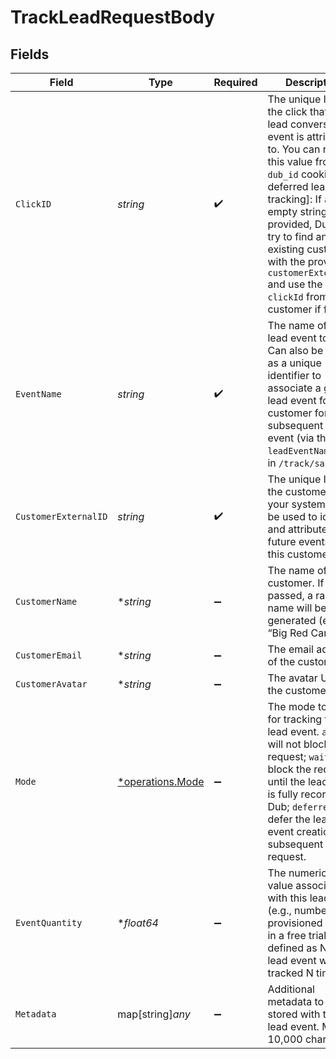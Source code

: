 # TrackLeadRequestBody


## Fields

| Field                                                                                                                                                                                                                                                                                                                      | Type                                                                                                                                                                                                                                                                                                                       | Required                                                                                                                                                                                                                                                                                                                   | Description                                                                                                                                                                                                                                                                                                                | Example                                                                                                                                                                                                                                                                                                                    |
| -------------------------------------------------------------------------------------------------------------------------------------------------------------------------------------------------------------------------------------------------------------------------------------------------------------------------- | -------------------------------------------------------------------------------------------------------------------------------------------------------------------------------------------------------------------------------------------------------------------------------------------------------------------------- | -------------------------------------------------------------------------------------------------------------------------------------------------------------------------------------------------------------------------------------------------------------------------------------------------------------------------- | -------------------------------------------------------------------------------------------------------------------------------------------------------------------------------------------------------------------------------------------------------------------------------------------------------------------------- | -------------------------------------------------------------------------------------------------------------------------------------------------------------------------------------------------------------------------------------------------------------------------------------------------------------------------- |
| `ClickID`                                                                                                                                                                                                                                                                                                                  | *string*                                                                                                                                                                                                                                                                                                                   | :heavy_check_mark:                                                                                                                                                                                                                                                                                                         | The unique ID of the click that the lead conversion event is attributed to. You can read this value from `dub_id` cookie. [For deferred lead tracking]: If an empty string is provided, Dub will try to find an existing customer with the provided `customerExternalId` and use the `clickId` from the customer if found. |                                                                                                                                                                                                                                                                                                                            |
| `EventName`                                                                                                                                                                                                                                                                                                                | *string*                                                                                                                                                                                                                                                                                                                   | :heavy_check_mark:                                                                                                                                                                                                                                                                                                         | The name of the lead event to track. Can also be used as a unique identifier to associate a given lead event for a customer for a subsequent sale event (via the `leadEventName` prop in `/track/sale`).                                                                                                                   | Sign up                                                                                                                                                                                                                                                                                                                    |
| `CustomerExternalID`                                                                                                                                                                                                                                                                                                       | *string*                                                                                                                                                                                                                                                                                                                   | :heavy_check_mark:                                                                                                                                                                                                                                                                                                         | The unique ID of the customer in your system. Will be used to identify and attribute all future events to this customer.                                                                                                                                                                                                   |                                                                                                                                                                                                                                                                                                                            |
| `CustomerName`                                                                                                                                                                                                                                                                                                             | **string*                                                                                                                                                                                                                                                                                                                  | :heavy_minus_sign:                                                                                                                                                                                                                                                                                                         | The name of the customer. If not passed, a random name will be generated (e.g. “Big Red Caribou”).                                                                                                                                                                                                                         |                                                                                                                                                                                                                                                                                                                            |
| `CustomerEmail`                                                                                                                                                                                                                                                                                                            | **string*                                                                                                                                                                                                                                                                                                                  | :heavy_minus_sign:                                                                                                                                                                                                                                                                                                         | The email address of the customer.                                                                                                                                                                                                                                                                                         |                                                                                                                                                                                                                                                                                                                            |
| `CustomerAvatar`                                                                                                                                                                                                                                                                                                           | **string*                                                                                                                                                                                                                                                                                                                  | :heavy_minus_sign:                                                                                                                                                                                                                                                                                                         | The avatar URL of the customer.                                                                                                                                                                                                                                                                                            |                                                                                                                                                                                                                                                                                                                            |
| `Mode`                                                                                                                                                                                                                                                                                                                     | [*operations.Mode](../../models/operations/mode.md)                                                                                                                                                                                                                                                                        | :heavy_minus_sign:                                                                                                                                                                                                                                                                                                         | The mode to use for tracking the lead event. `async` will not block the request; `wait` will block the request until the lead event is fully recorded in Dub; `deferred` will defer the lead event creation to a subsequent request.                                                                                       |                                                                                                                                                                                                                                                                                                                            |
| `EventQuantity`                                                                                                                                                                                                                                                                                                            | **float64*                                                                                                                                                                                                                                                                                                                 | :heavy_minus_sign:                                                                                                                                                                                                                                                                                                         | The numerical value associated with this lead event (e.g., number of provisioned seats in a free trial). If defined as N, the lead event will be tracked N times.                                                                                                                                                          |                                                                                                                                                                                                                                                                                                                            |
| `Metadata`                                                                                                                                                                                                                                                                                                                 | map[string]*any*                                                                                                                                                                                                                                                                                                           | :heavy_minus_sign:                                                                                                                                                                                                                                                                                                         | Additional metadata to be stored with the lead event. Max 10,000 characters.                                                                                                                                                                                                                                               |                                                                                                                                                                                                                                                                                                                            |